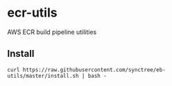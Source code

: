 # ecr-utils
AWS ECR build pipeline utilities

Install
---

    curl https://raw.githubusercontent.com/synctree/eb-utils/master/install.sh | bash -
